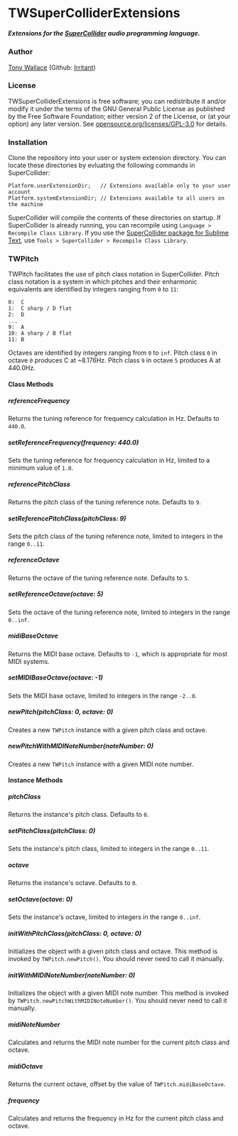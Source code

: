 # TWSuperColliderExtensions

##### Extensions for the [SuperCollider](https://github.com/supercollider/supercollider) audio programming language.

### Author 
[Tony Wallace](http://tonywallace.ca) (Github: [Irritant](https://github.com/irritant))  

### License

TWSuperColliderExtensions is free software; you can redistribute it and/or modify it under the terms of the GNU General Public License as published by the Free Software Foundation; either version 2 of the License, or (at your option) any later version. See [opensource.org/licenses/GPL-3.0](http://opensource.org/licenses/GPL-3.0) for details.  

### Installation
Clone the repository into your user or system extension directory. You can locate these directories by evluating the following commands in SuperCollider:

	Platform.userExtensionDir;   // Extensions available only to your user account
	Platform.systemExtensionDir; // Extensions available to all users on the machine

SuperCollider will compile the contents of these directories on startup. If SuperCollider is already running, you can recompile using `Language > Recompile Class Library`. If you use the [SuperCollider package for Sublime Text](https://github.com/irritant/supercollider-package-for-sublime-text), use `Tools > SuperCollider > Recompile Class Library`.  

### TWPitch
TWPitch facilitates the use of pitch class notation in SuperCollider. Pitch class notation is a system in which pitches and their enharmonic equivalents are identified by integers ranging from `0` to `11`:

	0:  C
	1:  C sharp / D flat
	2:  D
	...
	9:  A
	10: A sharp / B flat
	11: B 

Octaves are identified by integers ranging from `0` to `inf`. Pitch class `0` in octave `0` produces C at ~8.176Hz. Pitch class `9` in octave `5` produces A at 440.0Hz.  

#### Class Methods

##### referenceFrequency
Returns the tuning reference for frequency calculation in Hz. Defaults to `440.0`.  

##### setReferenceFrequency(frequency: 440.0)
Sets the tuning reference for frequency calculation in Hz, limited to a minimum value of `1.0`.  
  
##### referencePitchClass
Returns the pitch class of the tuning reference note. Defaults to `9`.  

##### setReferencePitchClass(pitchClass: 9)
Sets the pitch class of the tuning reference note, limited to integers in the range `0..11`.   

##### referenceOctave
Returns the octave of the tuning reference note. Defaults to `5`.  

##### setReferenceOctave(octave: 5)
Sets the octave of the tuning reference note, limited to integers in the range `0..inf`.  

##### midiBaseOctave
Returns the MIDI base octave. Defaults to `-1`, which is appropriate for most MIDI systems.    

##### setMIDIBaseOctave(octave: -1)
Sets the MIDI base octave, limited to integers in the range `-2..0`.  

##### newPitch(pitchClass: 0, octave: 0)
Creates a new `TWPitch` instance with a given pitch class and octave.  

##### newPitchWithMIDINoteNumber(noteNumber: 0)
Creates a new `TWPitch` instance with a given MIDI note number.  

#### Instance Methods

##### pitchClass
Returns the instance's pitch class. Defaults to `0`.  

##### setPitchClass(pitchClass: 0)
Sets the instance's pitch class, limited to integers in the range `0..11`.  

##### octave
Returns the instance's octave. Defaults to `0`.  

##### setOctave(octave: 0)
Sets the instance's octave, limited to integers in the range `0..inf`.  

##### initWithPitchClass(pitchClass: 0, octave: 0)
Initializes the object with a given pitch class and octave. This method is invoked by `TWPitch.newPitch()`. You should never need to call it manually.  

##### initWithMIDINoteNumber(noteNumber: 0)
Initializes the object with a given MIDI note number. This method is invoked by `TWPitch.newPitchWithMIDINoteNumber()`. You should never need to call it manually.  

##### midiNoteNumber
Calculates and returns the MIDI note number for the current pitch class and octave.  

##### midiOctave
Returns the current octave, offset by the value of `TWPitch.midiBaseOctave`.  

##### frequency
Calculates and returns the frequency in Hz for the current pitch class and octave.  
